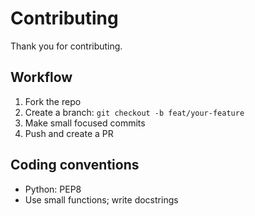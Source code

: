 # Contributing

Thank you for contributing.

## Workflow
1. Fork the repo
2. Create a branch: `git checkout -b feat/your-feature`
3. Make small focused commits
4. Push and create a PR

## Coding conventions
- Python: PEP8
- Use small functions; write docstrings
